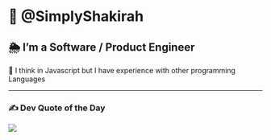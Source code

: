 # 💫 @SimplyShakirah
## 🌦 I’m a Software / Product Engineer
 📡 I think in Javascript but I have experience with other programming Languages

---
### ✍️ Dev Quote of the Day
![](https://quotes-github-readme.vercel.app/api?type=horizontal&theme=radical)

 
<!---
SimplyShakirah/SimplyShakirah is a ✨ special ✨ repository because its `README.md` (this file) appears on your GitHub profile.
You can click the Preview link to take a look at your changes.
⤴🔥❤️‍🔥ϟ⚡🌦💫🌟⁂✾❃ 🎳 🍔🔗📡🔩🎡a
--->
